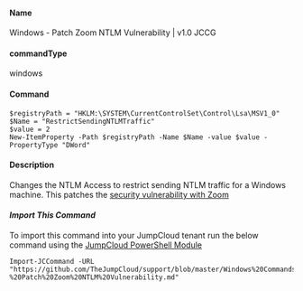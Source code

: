 #### Name

Windows - Patch Zoom NTLM Vulnerability | v1.0 JCCG

#### commandType

windows

#### Command

```
$registryPath = "HKLM:\SYSTEM\CurrentControlSet\Control\Lsa\MSV1_0"
$Name = "RestrictSendingNTLMTraffic"
$value = 2
New-ItemProperty -Path $registryPath -Name $Name -value $value -PropertyType "DWord"
```

#### Description

Changes the NTLM Access to restrict sending NTLM traffic for a Windows machine. This patches the [security vulnerability with Zoom](https://www.bleepingcomputer.com/news/security/zoom-lets-attackers-steal-windows-credentials-run-programs-via-unc-links/)

#### *Import This Command*

To import this command into your JumpCloud tenant run the below command using the [JumpCloud PowerShell Module](https://github.com/TheJumpCloud/support/wiki/Installing-the-JumpCloud-PowerShell-Module)

```
Import-JCCommand -URL "https://github.com/TheJumpCloud/support/blob/master/Windows%20Commands/Windows%20-%20Patch%20Zoom%20NTLM%20Vulnerability.md"
```
